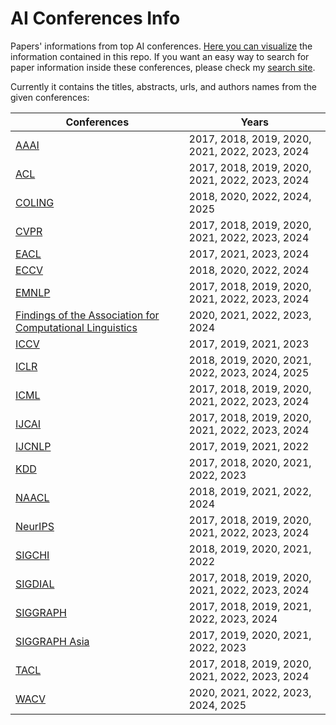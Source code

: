 # AI Conferences Info

Papers' informations from top AI conferences. [Here you can visualize](https://flatgithub.com/george-gca/ai_conferences_info/) the information contained in this repo.
If you want an easy way to search for paper information inside these conferences, please check my [search site](https://georgegca.pythonanywhere.com/).

Currently it contains the titles, abstracts, urls, and authors names from the given conferences:

| Conferences | Years |
| --- | --- |
| [AAAI](https://www.aaai.org/Library/AAAI/aaai-library.php) | 2017, 2018, 2019, 2020, 2021, 2022, 2023, 2024 |
| [ACL](https://aclanthology.org/venues/acl/) | 2017, 2018, 2019, 2020, 2021, 2022, 2023, 2024 |
| [COLING](https://aclanthology.org/venues/coling/) | 2018, 2020, 2022, 2024, 2025 |
| [CVPR](https://openaccess.thecvf.com/) | 2017, 2018, 2019, 2020, 2021, 2022, 2023, 2024 |
| [EACL](https://aclanthology.org/venues/eacl/) | 2017, 2021, 2023, 2024 |
| [ECCV](https://www.ecva.net/papers.php) | 2018, 2020, 2022, 2024 |
| [EMNLP](https://aclanthology.org/venues/emnlp/) | 2017, 2018, 2019, 2020, 2021, 2022, 2023, 2024 |
| [Findings of the Association for Computational Linguistics](https://aclanthology.org/venues/findings/) | 2020, 2021, 2022, 2023, 2024 |
| [ICCV](https://openaccess.thecvf.com/) | 2017, 2019, 2021, 2023 |
| [ICLR](https://openreview.net/group?id=ICLR.cc) | 2018, 2019, 2020, 2021, 2022, 2023, 2024, 2025 |
| [ICML](https://proceedings.mlr.press/) | 2017, 2018, 2019, 2020, 2021, 2022, 2023, 2024 |
| [IJCAI](https://www.ijcai.org/) | 2017, 2018, 2019, 2020, 2021, 2022, 2023, 2024 |
| [IJCNLP](https://aclanthology.org/venues/ijcnlp/) | 2017, 2019, 2021, 2022 |
| [KDD](https://kdd.org/) | 2017, 2018, 2020, 2021, 2022, 2023 |
| [NAACL](https://aclanthology.org/venues/naacl/) | 2018, 2019, 2021, 2022, 2024 |
| [NeurIPS](https://proceedings.neurips.cc/) | 2017, 2018, 2019, 2020, 2021, 2022, 2023, 2024 |
| [SIGCHI](https://sigchi.org/) | 2018, 2019, 2020, 2021, 2022 |
| [SIGDIAL](https://aclanthology.org/sigs/sigdial/) | 2017, 2018, 2019, 2020, 2021, 2022, 2023, 2024 |
| [SIGGRAPH](https://www.siggraph.org/siggraph-events/conferences/) | 2017, 2018, 2019, 2021, 2022, 2023, 2024 |
| [SIGGRAPH Asia](https://www.siggraph.org/siggraph-events/conferences/) | 2017, 2019, 2020, 2021, 2022, 2023 |
| [TACL](https://aclanthology.org/venues/tacl/) | 2017, 2018, 2019, 2020, 2021, 2022, 2023, 2024 |
| [WACV](https://openaccess.thecvf.com/) | 2020, 2021, 2022, 2023, 2024, 2025 |
